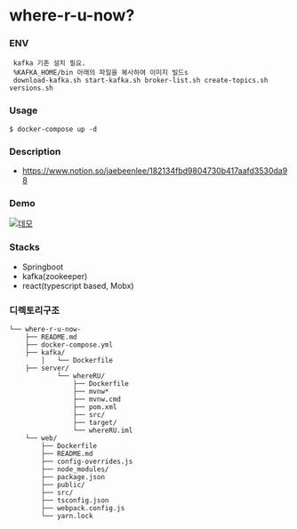 # where-r-u-now?
### ENV
```
 kafka 기존 설치 필요.
 %KAFKA_HOME/bin 아래의 파일을 복사하여 이미지 빌드s
 download-kafka.sh start-kafka.sh broker-list.sh create-topics.sh versions.sh
```

### Usage
```
$ docker-compose up -d
```

### Description

- https://www.notion.so/jaebeenlee/182134fbd9804730b417aafd3530da98

### Demo

[![데모](http://img.youtube.com/vi/jliI87aV7vI/0.jpg)](https://youtu.be/jliI87aV7vI)


### Stacks

- Springboot
- kafka(zookeeper)
- react(typescript based, Mobx)

### 디렉토리구조
```
└── where-r-u-now-
    ├── README.md
    ├── docker-compose.yml
    ├── kafka/
        │   └── Dockerfile
    ├── server/
            └── whereRU/
                ├── Dockerfile
                ├── mvnw*
                ├── mvnw.cmd
                ├── pom.xml
                ├── src/
                ├── target/
                └── whereRU.iml
    └── web/
        ├── Dockerfile
        ├── README.md
        ├── config-overrides.js
        ├── node_modules/
        ├── package.json
        ├── public/
        ├── src/
        ├── tsconfig.json
        ├── webpack.config.js
        └── yarn.lock
```
